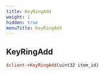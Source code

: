 ```yaml
---
title: KeyRingAdd
weight: 1
hidden: true
menuTitle: KeyRingAdd
---
```

## KeyRingAdd
```perl
$client->KeyRingAdd(uint32 item_id)
```
